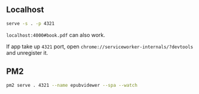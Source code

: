 ## Localhost

```sh
serve -s . -p 4321
```

`localhost:4000#book.pdf` can also work.

If app take up `4321` port, open `chrome://serviceworker-internals/?devtools` and unregister it.

## PM2

```sh
pm2 serve . 4321 --name epubvidewer --spa --watch
```